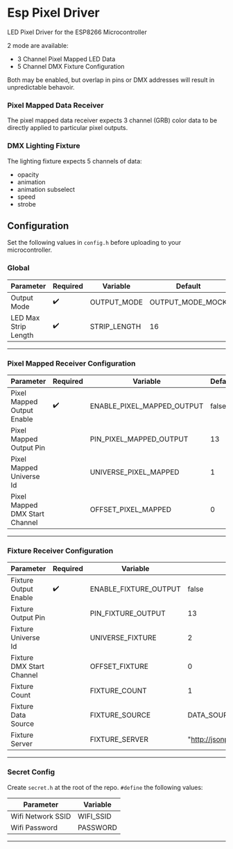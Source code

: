 # Esp Pixel Driver

LED Pixel Driver for the ESP8266 Microcontroller

2 mode are available:

- 3 Channel Pixel Mapped LED Data
- 5 Channel DMX Fixture Configuration

Both may be enabled, but overlap in pins or DMX addresses will result in unpredictable behavoir.
<!-- markdownlint-disable MD001 -->
### Pixel Mapped Data Receiver
<!-- markdownlint-enable MD001 -->
The pixel mapped data receiver expects 3 channel (GRB) color data to be directly applied to particular pixel outputs.

### DMX Lighting Fixture

The lighting fixture expects 5 channels of data:

- opacity
- animation
- animation subselect
- speed
- strobe

## Configuration

Set the following values in `config.h` before uploading to your microcontroller.

### Global

| Parameter            | Required           | Variable     | Default          |
| -------------------- | ------------------ | ------------ | ---------------- |
| Output Mode          | :heavy_check_mark: | OUTPUT_MODE  | OUTPUT_MODE_MOCK |
| LED Max Strip Length | :heavy_check_mark: | STRIP_LENGTH | 16               |

---

### Pixel Mapped Receiver Configuration

| Parameter                      | Required           | Variable                   | Default |
| ------------------------------ | ------------------ | -------------------------- | ------- |
| Pixel Mapped Output Enable     | :heavy_check_mark: | ENABLE_PIXEL_MAPPED_OUTPUT | false   |
| Pixel Mapped Output Pin        |                    | PIN_PIXEL_MAPPED_OUTPUT    | 13      |
| Pixel Mapped Universe Id       |                    | UNIVERSE_PIXEL_MAPPED      | 1       |
| Pixel Mapped DMX Start Channel |                    | OFFSET_PIXEL_MAPPED        | 0       |

---

### Fixture Receiver Configuration

| Parameter                 | Required           | Variable              | Default                                       |
| ------------------------- | ------------------ | --------------------- | --------------------------------------------- |
| Fixture Output Enable     | :heavy_check_mark: | ENABLE_FIXTURE_OUTPUT | false                                         |
| Fixture Output Pin        |                    | PIN_FIXTURE_OUTPUT    | 13                                            |
| Fixture Universe Id       |                    | UNIVERSE_FIXTURE      | 2                                             |
| Fixture DMX Start Channel |                    | OFFSET_FIXTURE        | 0                                             |
| Fixture Count             |                    | FIXTURE_COUNT         | 1                                             |
| Fixture Data Source       |                    | FIXTURE_SOURCE        | DATA_SOURCE_ARNET                             |
| Fixture Server            |                    | FIXTURE_SERVER        | "http://jsonplaceholder.typicode.com/users/1" |

---

### Secret Config

Create `secret.h` at the root of the repo. `#define` the following values:

| Parameter         | Variable  |
| ----------------- | --------- |
| Wifi Network SSID | WIFI_SSID |
| Wifi Password     | PASSWORD  |

---
